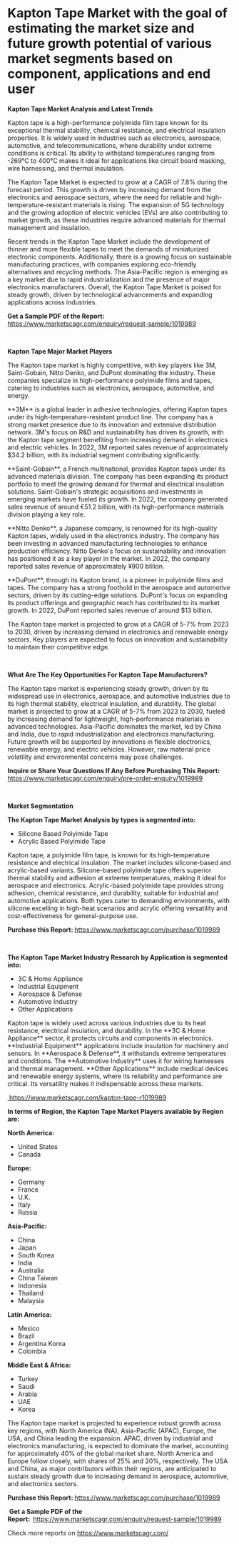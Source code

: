 <p><h1>Kapton Tape Market with the goal of estimating the market size and future growth potential of various market segments based on component, applications and end user</h1></p><p><strong>Kapton Tape Market Analysis and Latest Trends</strong></p>
<p><p>Kapton tape is a high-performance polyimide film tape known for its exceptional thermal stability, chemical resistance, and electrical insulation properties. It is widely used in industries such as electronics, aerospace, automotive, and telecommunications, where durability under extreme conditions is critical. Its ability to withstand temperatures ranging from -269°C to 400°C makes it ideal for applications like circuit board masking, wire harnessing, and thermal insulation.</p><p>The Kapton Tape Market is expected to grow at a CAGR of 7.8% during the forecast period. This growth is driven by increasing demand from the electronics and aerospace sectors, where the need for reliable and high-temperature-resistant materials is rising. The expansion of 5G technology and the growing adoption of electric vehicles (EVs) are also contributing to market growth, as these industries require advanced materials for thermal management and insulation.</p><p>Recent trends in the Kapton Tape Market include the development of thinner and more flexible tapes to meet the demands of miniaturized electronic components. Additionally, there is a growing focus on sustainable manufacturing practices, with companies exploring eco-friendly alternatives and recycling methods. The Asia-Pacific region is emerging as a key market due to rapid industrialization and the presence of major electronics manufacturers. Overall, the Kapton Tape Market is poised for steady growth, driven by technological advancements and expanding applications across industries.</p></p>
<p><strong>Get a Sample PDF of the Report:&nbsp;</strong> <a href="https://www.marketscagr.com/enquiry/request-sample/1019989?utm_campaign=2213&utm_medium=2&utm_source=Github&utm_content=ia&utm_term=26012025&utm_id=kapton-tape">https://www.marketscagr.com/enquiry/request-sample/1019989</a></p>
<p>&nbsp;</p>
<p><strong>Kapton Tape Major Market Players</strong></p>
<p><p>The Kapton tape market is highly competitive, with key players like 3M, Saint-Gobain, Nitto Denko, and DuPont dominating the industry. These companies specialize in high-performance polyimide films and tapes, catering to industries such as electronics, aerospace, automotive, and energy.</p><p>**3M** is a global leader in adhesive technologies, offering Kapton tapes under its high-temperature-resistant product line. The company has a strong market presence due to its innovation and extensive distribution network. 3M's focus on R&D and sustainability has driven its growth, with the Kapton tape segment benefiting from increasing demand in electronics and electric vehicles. In 2022, 3M reported sales revenue of approximately $34.2 billion, with its industrial segment contributing significantly.</p><p>**Saint-Gobain**, a French multinational, provides Kapton tapes under its advanced materials division. The company has been expanding its product portfolio to meet the growing demand for thermal and electrical insulation solutions. Saint-Gobain's strategic acquisitions and investments in emerging markets have fueled its growth. In 2022, the company generated sales revenue of around €51.2 billion, with its high-performance materials division playing a key role.</p><p>**Nitto Denko**, a Japanese company, is renowned for its high-quality Kapton tapes, widely used in the electronics industry. The company has been investing in advanced manufacturing technologies to enhance production efficiency. Nitto Denko's focus on sustainability and innovation has positioned it as a key player in the market. In 2022, the company reported sales revenue of approximately ¥900 billion.</p><p>**DuPont**, through its Kapton brand, is a pioneer in polyimide films and tapes. The company has a strong foothold in the aerospace and automotive sectors, driven by its cutting-edge solutions. DuPont's focus on expanding its product offerings and geographic reach has contributed to its market growth. In 2022, DuPont reported sales revenue of around $13 billion.</p><p>The Kapton tape market is projected to grow at a CAGR of 5-7% from 2023 to 2030, driven by increasing demand in electronics and renewable energy sectors. Key players are expected to focus on innovation and sustainability to maintain their competitive edge.</p></p>
<p>&nbsp;</p>
<p><strong>What Are The Key Opportunities For Kapton Tape Manufacturers?</strong></p>
<p><p>The Kapton tape market is experiencing steady growth, driven by its widespread use in electronics, aerospace, and automotive industries due to its high thermal stability, electrical insulation, and durability. The global market is projected to grow at a CAGR of 5-7% from 2023 to 2030, fueled by increasing demand for lightweight, high-performance materials in advanced technologies. Asia-Pacific dominates the market, led by China and India, due to rapid industrialization and electronics manufacturing. Future growth will be supported by innovations in flexible electronics, renewable energy, and electric vehicles. However, raw material price volatility and environmental concerns may pose challenges.</p></p>
<p><strong>Inquire or Share Your Questions If Any Before Purchasing This Report:</strong> <a href="https://www.marketscagr.com/enquiry/pre-order-enquiry/1019989?utm_campaign=2213&utm_medium=2&utm_source=Github&utm_content=ia&utm_term=26012025&utm_id=kapton-tape">https://www.marketscagr.com/enquiry/pre-order-enquiry/1019989</a></p>
<p>&nbsp;</p>
<p><strong>Market Segmentation</strong></p>
<p><strong>The Kapton Tape Market Analysis by types is segmented into:</strong></p>
<p><ul><li>Silicone Based Polyimide Tape</li><li>Acrylic Based Polyimide Tape</li></ul></p>
<p><p>Kapton tape, a polyimide film tape, is known for its high-temperature resistance and electrical insulation. The market includes silicone-based and acrylic-based variants. Silicone-based polyimide tape offers superior thermal stability and adhesion at extreme temperatures, making it ideal for aerospace and electronics. Acrylic-based polyimide tape provides strong adhesion, chemical resistance, and durability, suitable for industrial and automotive applications. Both types cater to demanding environments, with silicone excelling in high-heat scenarios and acrylic offering versatility and cost-effectiveness for general-purpose use.</p></p>
<p><strong>Purchase this Report:&nbsp;</strong><a href="https://www.marketscagr.com/purchase/1019989?utm_campaign=2213&utm_medium=2&utm_source=Github&utm_content=ia&utm_term=26012025&utm_id=kapton-tape">https://www.marketscagr.com/purchase/1019989</a></p>
<p>&nbsp;</p>
<p><strong>The Kapton Tape Market Industry Research by Application is segmented into:</strong></p>
<p><ul><li>3C & Home Appliance</li><li>Industrial Equipment</li><li>Aerospace & Defense</li><li>Automotive Industry</li><li>Other Applications</li></ul></p>
<p><p>Kapton tape is widely used across various industries due to its heat resistance, electrical insulation, and durability. In the **3C & Home Appliance** sector, it protects circuits and components in electronics. **Industrial Equipment** applications include insulation for machinery and sensors. In **Aerospace & Defense**, it withstands extreme temperatures and conditions. The **Automotive Industry** uses it for wiring harnesses and thermal management. **Other Applications** include medical devices and renewable energy systems, where its reliability and performance are critical. Its versatility makes it indispensable across these markets.</p></p>
<p><a href="https://www.marketscagr.com/kapton-tape-r1019989?utm_campaign=2213&utm_medium=2&utm_source=Github&utm_content=ia&utm_term=26012025&utm_id=kapton-tape">&nbsp;https://www.marketscagr.com/kapton-tape-r1019989</a></p>
<p><strong>In terms of Region, the Kapton Tape Market Players available by Region are:</strong></p>
<p>
    <p> <strong> North America: </strong>
        <ul>
            <li>United States</li>
            <li>Canada</li>
        </ul>
        </p> 
    <p> <strong> Europe: </strong>
        <ul>
            <li>Germany</li>
            <li>France</li>
            <li>U.K.</li>
            <li>Italy</li>
            <li>Russia</li>
        </ul>
        </p> 
    <p> <strong> Asia-Pacific: </strong>
        <ul>
            <li>China</li>
            <li>Japan</li>
            <li>South Korea</li>
            <li>India</li>
            <li>Australia</li>
            <li>China Taiwan</li>
            <li>Indonesia</li>
            <li>Thailand</li>
            <li>Malaysia</li>
        </ul>
        </p> 
    <p> <strong> Latin America: </strong>
        <ul>
            <li>Mexico</li>
            <li>Brazil</li>
            <li>Argentina Korea</li>
            <li>Colombia</li>
        </ul>
        </p> 
    <p> <strong> Middle East & Africa: </strong>
        <ul>
            <li>Turkey</li>
            <li>Saudi</li>
            <li>Arabia</li>
            <li>UAE</li>
            <li>Korea</li>
        </ul>
    </p>
    </p>
<p><p>The Kapton tape market is projected to experience robust growth across key regions, with North America (NA), Asia-Pacific (APAC), Europe, the USA, and China leading the expansion. APAC, driven by industrial and electronics manufacturing, is expected to dominate the market, accounting for approximately 40% of the global market share. North America and Europe follow closely, with shares of 25% and 20%, respectively. The USA and China, as major contributors within their regions, are anticipated to sustain steady growth due to increasing demand in aerospace, automotive, and electronics sectors.</p></p>
<p><strong>Purchase this Report: </strong><a href="https://www.marketscagr.com/purchase/1019989?utm_campaign=2213&utm_medium=2&utm_source=Github&utm_content=ia&utm_term=26012025&utm_id=kapton-tape">https://www.marketscagr.com/purchase/1019989</a></p>
<p>&nbsp;<strong>Get a Sample PDF of the Report:&nbsp;&nbsp;</strong><a href="https://www.marketscagr.com/enquiry/request-sample/1019989?utm_campaign=2213&utm_medium=2&utm_source=Github&utm_content=ia&utm_term=26012025&utm_id=kapton-tape">https://www.marketscagr.com/enquiry/request-sample/1019989</a></p>
<p><strong></strong></p>
<p>Check more reports on <a href="https://www.marketscagr.com/?utm_campaign=2213&utm_medium=2&utm_source=Github&utm_content=ia&utm_term=26012025&utm_id=kapton-tape">https://www.marketscagr.com/</a></p>